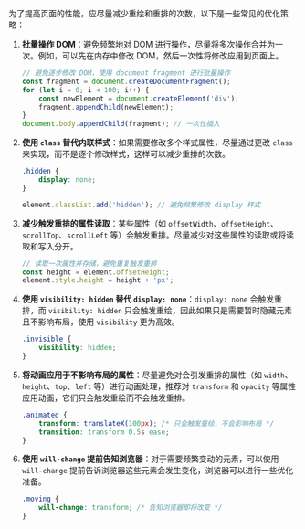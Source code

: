 为了提高页面的性能，应尽量减少重绘和重排的次数，以下是一些常见的优化策略：

1. **批量操作 DOM**：避免频繁地对 DOM 进行操作，尽量将多次操作合并为一次。例如，可以先在内存中修改 DOM，然后一次性将修改应用到页面上。
   ```javascript
   // 避免逐步修改 DOM，使用 document fragment 进行批量操作
   const fragment = document.createDocumentFragment();
   for (let i = 0; i < 100; i++) {
       const newElement = document.createElement('div');
       fragment.appendChild(newElement);
   }
   document.body.appendChild(fragment); // 一次性插入
   ```

2. **使用 `class` 替代内联样式**：如果需要修改多个样式属性，尽量通过更改 `class` 来实现，而不是逐个修改样式，这样可以减少重排的次数。
   ```css
   .hidden {
       display: none;
   }
   ```
   ```javascript
   element.classList.add('hidden'); // 避免频繁修改 display 样式
   ```

3. **减少触发重排的属性读取**：某些属性（如 `offsetWidth`、`offsetHeight`、`scrollTop`、`scrollLeft` 等）会触发重排。尽量减少对这些属性的读取或将读取和写入分开。
   ```javascript
   // 读取一次属性并存储，避免重复触发重排
   const height = element.offsetHeight;
   element.style.height = height + 'px';
   ```

4. **使用 `visibility: hidden` 替代 `display: none`**：`display: none` 会触发重排，而 `visibility: hidden` 只会触发重绘，因此如果只是需要暂时隐藏元素且不影响布局，使用 `visibility` 更为高效。
   ```css
   .invisible {
       visibility: hidden;
   }
   ```

5. **将动画应用于不影响布局的属性**：尽量避免对会引发重排的属性（如 `width`、`height`、`top`、`left` 等）进行动画处理，推荐对 `transform` 和 `opacity` 等属性应用动画，它们只会触发重绘而不会触发重排。
   ```css
   .animated {
       transform: translateX(100px); /* 只会触发重绘，不会影响布局 */
       transition: transform 0.5s ease;
   }
   ```

6. **使用 `will-change` 提前告知浏览器**：对于需要频繁变动的元素，可以使用 `will-change` 提前告诉浏览器这些元素会发生变化，浏览器可以进行一些优化准备。
   ```css
   .moving {
       will-change: transform; /* 告知浏览器即将改变 */
   }
   ```
